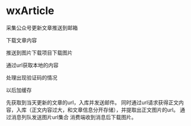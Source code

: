# wxArticle
采集公众号更新文章推送到邮箱

下载文章内容

推送到图片下载项目下载图片

通过url获取本地的内容

处理出现验证码的情况

以后加缓存


先获取到当天更新的文章的url，入库并发送邮件。
同时通过url请求获得正文内容，入库（正文内容过大，和文章信息分开存储），并提取出正文图片的url。
通过消息列队发送图片url集合
消费端收到消息后下载图片。

